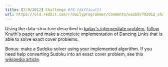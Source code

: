 ```yaml
---
title: [7/9/2012] Challenge #74 [difficult]
url: https://old.reddit.com/r/dailyprogrammer/comments/wa1b9/792012_challenge_74_difficult/
---
```


Using the data-structure described in [today's intermediate problem](http://www.reddit.com/r/dailyprogrammer/comments/wa10w/792012_challenge_74_intermediate/), [follow Knuth's paper](http://arxiv.org/abs/cs/0011047) and make a complete implementation of Dancing Links that is able to solve exact cover problems.

Bonus: make a Sudoku solver using your implemented algorithm. If you need help converting Sudoku into an exact cover problem, see this [wikipedia article](http://en.wikipedia.org/wiki/Exact_cover#Sudoku).